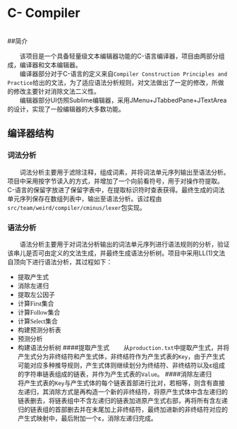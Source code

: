 C- Compiler
========
<br>
##<font face="微软雅黑">简介</font>


  &emsp;&emsp;该项目是一个具备轻量级文本编辑器功能的C-语言编译器，项目由两部分组成，编译器和文本编辑器。<br>
  &emsp;&emsp;编译器部分对于C-语言的定义来自`Compiler Construction Principles and Practice`给出的文法，为了适应语法分析规则，对文法做出了一定的修改，所做的修改主要针对消除文法二义性。<br>
  &emsp;&emsp;编辑器部分UI仿照Sublime编辑器，采用JMenu+JTabbedPane+JTextArea的设计，实现了一般编辑器的大多数功能。<br>
## <font face="微软雅黑">编译器结构</font>
### <font face="微软雅黑">词法分析</font>
    
&emsp;&emsp;词法分析主要用于滤除注释，组成词素，并将词法单元序列输出至语法分析。项目中采用按字节读入的方式，并增加了一个向前看符号，用于对操作符提取。C-语言的保留字放进了保留字表中，在提取标识符时查表获得。最终生成的词法单元序列保存在数组列表中，输出至语法分析。该过程由`src/team/weird/compiler/cminus/lexer`包实现。

### <font face="微软雅黑">语法分析</font>
    
&emsp;&emsp;语法分析主要用于对词法分析输出的词法单元序列进行语法规则的分析，验证该串儿是否可由定义的文法生成，并最终生成语法分析树。项目中采用LL(1)文法自顶向下进行语法分析，其过程如下：<br>

* <font face="微软雅黑">提取产生式</font>
* <font face="微软雅黑">消除左递归</font>
* <font face="微软雅黑">提取左公因子</font>
* <font face="微软雅黑">计算First集合</font>
* <font face="微软雅黑">计算Follow集合</font>
* <font face="微软雅黑">计算Select集合</font>
* <font face="微软雅黑">构建预测分析表</font>
* <font face="微软雅黑">预测分析</font>
* <font face="微软雅黑">构建语法分析树</font>
####<font face="微软雅黑">提取产生式</font>
&emsp;&emsp;从`production.txt`中提取产生式，并将产生式分为非终结符和产生式体，非终结符作为产生式表的`Key`，由于产生式可能对应多种推导规则，产生式体则继续划分为终结符、非终结符以及ε组成的字符串链表组成的链表，并作为产生式表的`Value`。
####<font face="微软雅黑">消除左递归</font>
&emsp;&emsp;将产生式表的`Key`与产生式体的每个链表首部进行比对，若相等，则含有直接左递归，其消除方式是再构造一个新的非终结符，将原产生式体中含左递归的链表删去，将链表组中不含左递归的链表加进原产生式右部，再将所有含左递归的链表组的首部删去并在末尾加上非终结符，最终加进新的非终结符对应的产生式映射中，最后附加一个ε，消除左递归完成。
